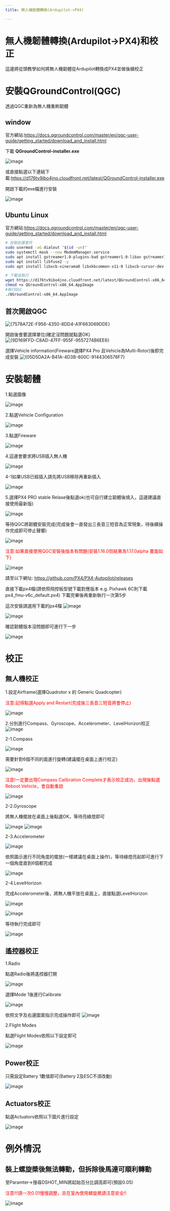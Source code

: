 ```yaml
---
title: 無人機韌體轉換(Ardupilot->PX4)

---
```


# 無人機韌體轉換(Ardupilot->PX4)和校正

這邊將從頭教學如何將無人機韌體從Ardupilot轉換成PX4並做後續校正

# 安裝QGroundControl(QGC)

透過QGC重新為無人機重刷韌體

## **window**
官方網站:https://docs.qgroundcontrol.com/master/en/qgc-user-guide/getting_started/download_and_install.html

下載 **QGroundControl-installer.exe**

![image](https://github.com/aa540799/Droneproject/raw/e97bb5fdbfdf71cf374473bbca5d9c54a0b6ffe1/img/1.png)

或直接點選以下連結下載:https://d176tv9ibo4jno.cloudfront.net/latest/QGroundControl-installer.exe

開啟下載的exe檔進行安裝

![image](https://github.com/aa540799/Droneproject/raw/e97bb5fdbfdf71cf374473bbca5d9c54a0b6ffe1/img/2.png)

## **Ubuntu Linux**
官方網站:https://docs.qgroundcontrol.com/master/en/qgc-user-guide/getting_started/download_and_install.html

```bash
# 安裝前置套件
sudo usermod -aG dialout "$(id -un)"
sudo systemctl mask --now ModemManager.service
sudo apt install gstreamer1.0-plugins-bad gstreamer1.0-libav gstreamer1.0-gl -y
sudo apt install libfuse2 -y
sudo apt install libxcb-xinerama0 libxkbcommon-x11-0 libxcb-cursor-dev -y

# 下載並執行
wget https://d176tv9ibo4jno.cloudfront.net/latest/QGroundControl-x86_64.AppImage
chmod +x QGroundControl-x86_64.AppImage
#執行QGC
./QGroundControl-x86_64.AppImage
```

## 首次開啟QGC

![{7578A72E-F956-4350-8DD4-A1F663069DDE}](https://github.com/aa540799/Droneproject/raw/e97bb5fdbfdf71cf374473bbca5d9c54a0b6ffe1/img/3.png)

開啟後會要選擇單位(確定沒問題就點選OK)
![{9D169FFD-C8AD-47FF-955F-9557274B6EE6}](https://github.com/aa540799/Droneproject/raw/e97bb5fdbfdf71cf374473bbca5d9c54a0b6ffe1/img/4.png)

選擇Vehicle information(Fireware選擇PX4 Pro 且Vehicle為Multi-Rotor)後即完成安裝
![{05D5DA2A-B41A-4D3B-800C-9144306576F7}](https://github.com/aa540799/Droneproject/raw/e97bb5fdbfdf71cf374473bbca5d9c54a0b6ffe1/img/5.png)


# 安裝韌體
1.點選圖像

![image](https://github.com/aa540799/Droneproject/raw/b518e938b58e3dd3d5e388c4d2835d23a1c572e7/img/6.jpg)

2.點選Vehicle Configuration

![image](https://github.com/aa540799/Droneproject/raw/b518e938b58e3dd3d5e388c4d2835d23a1c572e7/img/7.jpg)

3.點選Fireware

![image](https://github.com/aa540799/Droneproject/raw/b518e938b58e3dd3d5e388c4d2835d23a1c572e7/img/8.jpg)

4.這邊會要求將USB插入無人機

![image](https://github.com/aa540799/Droneproject/raw/b518e938b58e3dd3d5e388c4d2835d23a1c572e7/img/9.jpg)

4-1如果USB已經插入請先將USB移除再重新插入

![image](https://github.com/aa540799/Droneproject/raw/66f4b81bf5ea5ded77ab8e596d8f88f340178058/img/10.jpg)

5.選擇PX4 PRO stable Relase後點選ok(也可自行建立韌體後燒入，這邊建議直接使用最新版)

![image](https://github.com/aa540799/Droneproject/raw/9e7fa08628825fd5cf42474b75416e5688d95629/img/11.jpg)

等待QGC將韌體安裝完成(完成後會一直發出三長音三短音為正常現象，待後續操作完成即可停止聲響)

![image](https://github.com/aa540799/Droneproject/raw/e5c04a596c1f971b7d5b78267c39645d68f2e49a/img/15.jpg)

<font color="#FF0000">注意:如果直接使用QGC安裝後版本有問題(安裝1.16.0但結果為1.17.0alpha 畫面如下)</font>

![image](https://github.com/aa540799/Droneproject/raw/f34d84c4a1b4c8ec40077ba0ff1e68d0c160192a/img/19.jpg)

請至以下網址:
https://github.com/PX4/PX4-Autopilot/releases 

直接下載px4檔(請依照飛控板型號下載對應版本 e.g. Pixhawk 6C則下載px4_fmu-v6c_default.px4)
下載完畢後再重新執行一次第5步

這次安裝請選用下載的px4檔
![image](https://github.com/aa540799/Droneproject/raw/e70ba6a602afeab43e21be31843249b49964d43d/img/20.jpg)

![image](https://github.com/aa540799/Droneproject/raw/e70ba6a602afeab43e21be31843249b49964d43d/img/21.jpg)

確認韌體版本沒問題即可進行下一步

![image](https://github.com/aa540799/Droneproject/raw/f2fec56d650542b30ec5ad07fe321f3d6f2bc4a3/img/22.jpg)

# 校正
## 無人機校正

1.設定Airframe(選擇Quadrotor x 的 Generic Quadcopter)

<font color="#FF0000">注意:記得點選Apply and Restart(完成後三長音三短音將會停止)</font>

![image](https://github.com/aa540799/Droneproject/raw/52b1bb2900753ddef5239448caaccecdfa227cf2/img/13.jpg)


2.分別進行Compass、Gyroscope、Accelerometer、LevelHorizon校正
![image](https://github.com/aa540799/Droneproject/raw/52b1bb2900753ddef5239448caaccecdfa227cf2/img/14.jpg)

2-1.Compass

![image](https://github.com/aa540799/Droneproject/raw/52b1bb2900753ddef5239448caaccecdfa227cf2/img/16.jpg)

需要針對6個不同的面進行旋轉(建議擺在桌面上進行校正)

![image](https://github.com/aa540799/Droneproject/raw/f2fec56d650542b30ec5ad07fe321f3d6f2bc4a3/img/23.jpg)

<font color = "#FF0000">注意!一定要出現Compass Calibration Complete才表示校正成功，出現後點選Reboot Vehicle，會自動重啟</font>

![image](https://github.com/aa540799/Droneproject/raw/f2fec56d650542b30ec5ad07fe321f3d6f2bc4a3/img/24.jpg)

2-2.Gyroscope

將無人機擺放在桌面上後點選OK，等待亮綠燈即可

![image](https://github.com/aa540799/Droneproject/raw/f2fec56d650542b30ec5ad07fe321f3d6f2bc4a3/img/25.jpg)
![image](https://github.com/aa540799/Droneproject/raw/f2fec56d650542b30ec5ad07fe321f3d6f2bc4a3/img/26.jpg)

2-3.Accelerometer

![image](https://github.com/aa540799/Droneproject/raw/f2fec56d650542b30ec5ad07fe321f3d6f2bc4a3/img/27.jpg)

依照圖示進行不同角度的擺放(一樣建議在桌面上操作)，等待綠燈亮起即可進行下一個角度直到6個都完成

![image](https://github.com/aa540799/Droneproject/raw/f2fec56d650542b30ec5ad07fe321f3d6f2bc4a3/img/28.jpg)

2-4.LevelHorizon

完成Accelerometer後，將無人機平放在桌面上，直接點選LevelHorizon

![image](https://github.com/aa540799/Droneproject/raw/f2fec56d650542b30ec5ad07fe321f3d6f2bc4a3/img/29.jpg)

![image](https://github.com/aa540799/Droneproject/raw/fdfa99e212da147cfa9d26eaed2c277ca63c01c6/img/30.jpg)

等待執行完成即可

![image](https://github.com/aa540799/Droneproject/raw/fdfa99e212da147cfa9d26eaed2c277ca63c01c6/img/31.jpg)

## 遙控器校正

1.Radio

點選Radio後將遙控器打開

![image](https://github.com/aa540799/Droneproject/raw/fdfa99e212da147cfa9d26eaed2c277ca63c01c6/img/30.jpg)

選擇Mode 1後進行Calibrate

![image](https://github.com/aa540799/Droneproject/raw/59c73bddef7e270b1f58bc79388d1c0f25ad1978/img/17.jpg)

依照文字及右邊圖案指示完成操作即可
![image](https://github.com/aa540799/Droneproject/raw/f07a74a8af5a36496f349b5505965b2e95d97b89/img/33.jpg)

2.Flight Modes

點選Flight Modes依照以下設定即可

![image](https://github.com/aa540799/Droneproject/raw/f5b8aac68fe841b7fdb4fef4fcd3c82970a785ec/img/36.png)

## Power校正

只需設定Battery 1數值即可(Battery 2及ESC不須改動)

![image](https://github.com/aa540799/Droneproject/raw/c23dc06e47728e53c2138edd36ed402cc0c20159/img/34.jpg)

## Actuators校正

點選Actuators依照以下圖片進行設定

![image](https://github.com/aa540799/Droneproject/raw/c23dc06e47728e53c2138edd36ed402cc0c20159/img/35.jpg)

# 例外情況

## 裝上螺旋槳後無法轉動，但拆除後馬達可順利轉動
至Paramter->搜尋DSHOT_MIN將起始百分比調高即可(預設0.05)

<font color="#FF0000">注意!!!請一次0.01慢慢調整，且在室內使用螺旋槳請注意安全!!</font>

![image](https://github.com/aa540799/Droneproject/raw/f5b8aac68fe841b7fdb4fef4fcd3c82970a785ec/img/37.jpg)










